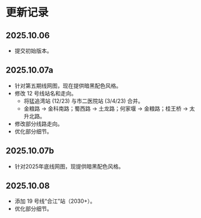 # 更新记录
## 2025.10.06
- 提交初始版本。
## 2025.10.07a
- 针对第五期线网图，现在提供暗黑配色风格。
- 修改 12 号线站名和走向。
    - 将猛追湾站 (12/23) 与市二医院站 (3/4/23) 合并。
    - 金粮路 -> 金科南路；蜀西路 -> 土龙路；何家堰 -> 金粮路；桂王桥 -> 太升北路。
- 修改部分线路走向。
- 优化部分细节。
## 2025.10.07b
- 针对2025年底线网图，现提供暗黑配色风格。
## 2025.10.08
- 添加 19 号线“合江”站（2030+）。
- 优化部分细节。